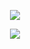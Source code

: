 <p align="center">
  <img src="https://user-images.githubusercontent.com/88352519/219020529-149a739f-abaf-4606-b4c3-02ef3e346d0b.png"/>  
</p>

<p align="center">
   <img src="http://img.shields.io/static/v1?label=STATUS&message=EM%20DESENVOLVIMENTO&color=GREEN&style=for-the-badge"/>
</p>

